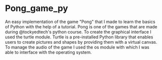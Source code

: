 # Pong_game_py
An easy implementation of the game "Pong" that I made to learn the basics of Python with the help of a tutorial.
Pong is one of the games that are made during @tockyedtech's python course. To create the graphical interface I used the turtle module.
Turtle is a pre-installed Python library that enables users to create pictures and shapes by providing them with a virtual canvas.
To manage the audio of the game I used the os module with which I was able to interface with the operating system.

